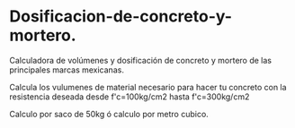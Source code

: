 # Dosificacion-de-concreto-y-mortero.
Calculadora de volúmenes y dosificación de concreto y mortero de las principales marcas mexicanas.

Calcula los vulumenes de material necesario para hacer tu concreto con la resistencia deseada desde f'c=100kg/cm2 hasta f'c=300kg/cm2

 Calculo por saco de 50kg ó calculo por metro cubico.
